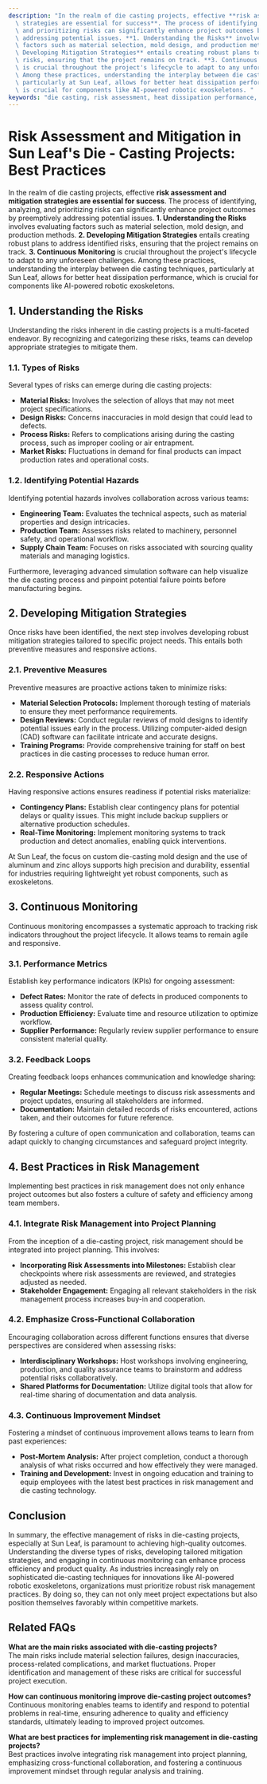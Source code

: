 ```yaml
---
description: "In the realm of die casting projects, effective **risk assessment and mitigation\
  \ strategies are essential for success**. The process of identifying, analyzing,\
  \ and prioritizing risks can significantly enhance project outcomes by preemptively\
  \ addressing potential issues. **1. Understanding the Risks** involves evaluating\
  \ factors such as material selection, mold design, and production methods. **2.\
  \ Developing Mitigation Strategies** entails creating robust plans to address identified\
  \ risks, ensuring that the project remains on track. **3. Continuous Monitoring**\
  \ is crucial throughout the project's lifecycle to adapt to any unforeseen challenges.\
  \ Among these practices, understanding the interplay between die casting techniques,\
  \ particularly at Sun Leaf, allows for better heat dissipation performance, which\
  \ is crucial for components like AI-powered robotic exoskeletons. "
keywords: "die casting, risk assessment, heat dissipation performance, die casting process"
---
```

# Risk Assessment and Mitigation in Sun Leaf's Die - Casting Projects: Best Practices

In the realm of die casting projects, effective **risk assessment and mitigation strategies are essential for success**. The process of identifying, analyzing, and prioritizing risks can significantly enhance project outcomes by preemptively addressing potential issues. **1. Understanding the Risks** involves evaluating factors such as material selection, mold design, and production methods. **2. Developing Mitigation Strategies** entails creating robust plans to address identified risks, ensuring that the project remains on track. **3. Continuous Monitoring** is crucial throughout the project's lifecycle to adapt to any unforeseen challenges. Among these practices, understanding the interplay between die casting techniques, particularly at Sun Leaf, allows for better heat dissipation performance, which is crucial for components like AI-powered robotic exoskeletons. 

## 1. Understanding the Risks

Understanding the risks inherent in die casting projects is a multi-faceted endeavor. By recognizing and categorizing these risks, teams can develop appropriate strategies to mitigate them.

### 1.1. Types of Risks

Several types of risks can emerge during die casting projects:

- **Material Risks:** Involves the selection of alloys that may not meet project specifications.
- **Design Risks:** Concerns inaccuracies in mold design that could lead to defects.
- **Process Risks:** Refers to complications arising during the casting process, such as improper cooling or air entrapment.
- **Market Risks:** Fluctuations in demand for final products can impact production rates and operational costs.

### 1.2. Identifying Potential Hazards

Identifying potential hazards involves collaboration across various teams:

- **Engineering Team:** Evaluates the technical aspects, such as material properties and design intricacies. 
- **Production Team:** Assesses risks related to machinery, personnel safety, and operational workflow.
- **Supply Chain Team:** Focuses on risks associated with sourcing quality materials and managing logistics.

Furthermore, leveraging advanced simulation software can help visualize the die casting process and pinpoint potential failure points before manufacturing begins.

## 2. Developing Mitigation Strategies

Once risks have been identified, the next step involves developing robust mitigation strategies tailored to specific project needs. This entails both preventive measures and responsive actions.

### 2.1. Preventive Measures

Preventive measures are proactive actions taken to minimize risks:

- **Material Selection Protocols:** Implement thorough testing of materials to ensure they meet performance requirements.
- **Design Reviews:** Conduct regular reviews of mold designs to identify potential issues early in the process. Utilizing computer-aided design (CAD) software can facilitate intricate and accurate designs.
- **Training Programs:** Provide comprehensive training for staff on best practices in die casting processes to reduce human error.

### 2.2. Responsive Actions

Having responsive actions ensures readiness if potential risks materialize:

- **Contingency Plans:** Establish clear contingency plans for potential delays or quality issues. This might include backup suppliers or alternative production schedules.
- **Real-Time Monitoring:** Implement monitoring systems to track production and detect anomalies, enabling quick interventions.

At Sun Leaf, the focus on custom die-casting mold design and the use of aluminum and zinc alloys supports high precision and durability, essential for industries requiring lightweight yet robust components, such as exoskeletons. 

## 3. Continuous Monitoring

Continuous monitoring encompasses a systematic approach to tracking risk indicators throughout the project lifecycle. It allows teams to remain agile and responsive.

### 3.1. Performance Metrics

Establish key performance indicators (KPIs) for ongoing assessment:

- **Defect Rates:** Monitor the rate of defects in produced components to assess quality control.
- **Production Efficiency:** Evaluate time and resource utilization to optimize workflow.
- **Supplier Performance:** Regularly review supplier performance to ensure consistent material quality.

### 3.2. Feedback Loops

Creating feedback loops enhances communication and knowledge sharing:

- **Regular Meetings:** Schedule meetings to discuss risk assessments and project updates, ensuring all stakeholders are informed.
- **Documentation:** Maintain detailed records of risks encountered, actions taken, and their outcomes for future reference.

By fostering a culture of open communication and collaboration, teams can adapt quickly to changing circumstances and safeguard project integrity.

## 4. Best Practices in Risk Management

Implementing best practices in risk management does not only enhance project outcomes but also fosters a culture of safety and efficiency among team members.

### 4.1. Integrate Risk Management into Project Planning

From the inception of a die-casting project, risk management should be integrated into project planning. This involves:

- **Incorporating Risk Assessments into Milestones:** Establish clear checkpoints where risk assessments are reviewed, and strategies adjusted as needed.
- **Stakeholder Engagement:** Engaging all relevant stakeholders in the risk management process increases buy-in and cooperation.

### 4.2. Emphasize Cross-Functional Collaboration

Encouraging collaboration across different functions ensures that diverse perspectives are considered when assessing risks:

- **Interdisciplinary Workshops:** Host workshops involving engineering, production, and quality assurance teams to brainstorm and address potential risks collaboratively.
- **Shared Platforms for Documentation:** Utilize digital tools that allow for real-time sharing of documentation and data analysis.

### 4.3. Continuous Improvement Mindset

Fostering a mindset of continuous improvement allows teams to learn from past experiences:

- **Post-Mortem Analysis:** After project completion, conduct a thorough analysis of what risks occurred and how effectively they were managed.
- **Training and Development:** Invest in ongoing education and training to equip employees with the latest best practices in risk management and die casting technology.

## Conclusion

In summary, the effective management of risks in die-casting projects, especially at Sun Leaf, is paramount to achieving high-quality outcomes. Understanding the diverse types of risks, developing tailored mitigation strategies, and engaging in continuous monitoring can enhance process efficiency and product quality. As industries increasingly rely on sophisticated die-casting techniques for innovations like AI-powered robotic exoskeletons, organizations must prioritize robust risk management practices. By doing so, they can not only meet project expectations but also position themselves favorably within competitive markets.

## Related FAQs

**What are the main risks associated with die-casting projects?**  
The main risks include material selection failures, design inaccuracies, process-related complications, and market fluctuations. Proper identification and management of these risks are critical for successful project execution.

**How can continuous monitoring improve die-casting project outcomes?**  
Continuous monitoring enables teams to identify and respond to potential problems in real-time, ensuring adherence to quality and efficiency standards, ultimately leading to improved project outcomes.

**What are best practices for implementing risk management in die-casting projects?**  
Best practices involve integrating risk management into project planning, emphasizing cross-functional collaboration, and fostering a continuous improvement mindset through regular analysis and training.
